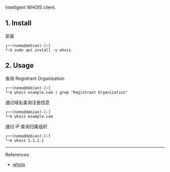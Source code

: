 Intelligent WHOIS client.

## 1. Install

安装

```
┌──(nemo@debian)-[~]
└─$ sudo apt install -y whois
```

## 2. Usage

查询 Registrant Organization

```
┌──(nemo@debian)-[~]
└─$ whois example.com | grep "Registrant Organization"
```

通过域名查询注册信息

```
┌──(nemo@debian)-[~]
└─$ whois example.com
```

通过 IP 查询归属组织

```
┌──(nemo@debian)-[~]
└─$ whois 1.1.1.1
```

---

References

- [whois](https://www.kali.org/tools/whois/)

